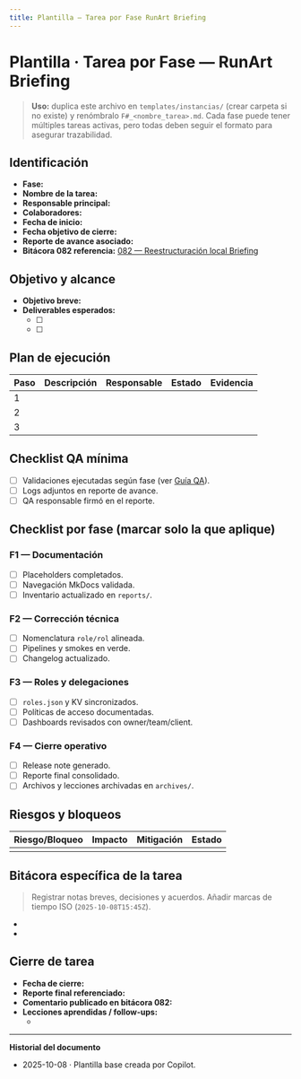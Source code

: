 ```yaml
---
title: Plantilla — Tarea por Fase RunArt Briefing
---
```

# Plantilla · Tarea por Fase — RunArt Briefing

> **Uso:** duplica este archivo en `templates/instancias/` (crear carpeta si no existe) y renómbralo `F#_<nombre_tarea>.md`. Cada fase puede tener múltiples tareas activas, pero todas deben seguir el formato para asegurar trazabilidad.

## Identificación
- **Fase:** <!-- F1 / F2 / F3 / F4 -->
- **Nombre de la tarea:** <!-- Ej: F1_Normalizar_Menu_Interno -->
- **Responsable principal:** <!-- Nombre -->
- **Colaboradores:** <!-- Nombres -->
- **Fecha de inicio:** <!-- YYYY-MM-DD -->
- **Fecha objetivo de cierre:** <!-- YYYY-MM-DD -->
- **Reporte de avance asociado:** <!-- enlace relativo a reports/ -->
- **Bitácora 082 referencia:** [082 — Reestructuración local Briefing](../ci/082_reestructuracion_local.md)

## Objetivo y alcance
- **Objetivo breve:** <!-- ¿Qué se busca lograr? -->
- **Deliverables esperados:**
  - [ ] <!-- Deliverable 1 -->
  - [ ] <!-- Deliverable 2 -->

## Plan de ejecución
| Paso | Descripción | Responsable | Estado | Evidencia |
| --- | --- | --- | --- | --- |
| 1 | <!-- Ej: Auditar navegaciones MkDocs --> | <!-- --> | <!-- Pendiente --> | <!-- enlace --> |
| 2 | <!-- --> | <!-- --> | <!-- --> | <!-- --> |
| 3 | <!-- --> | <!-- --> | <!-- --> | <!-- --> |

## Checklist QA mínima
- [ ] Validaciones ejecutadas según fase (ver [Guía QA](../guides/Guia_QA_y_Validaciones.md)).
- [ ] Logs adjuntos en reporte de avance.
- [ ] QA responsable firmó en el reporte.

## Checklist por fase (marcar solo la que aplique)
### F1 — Documentación
- [ ] Placeholders completados.
- [ ] Navegación MkDocs validada.
- [ ] Inventario actualizado en `reports/`.

### F2 — Corrección técnica
- [ ] Nomenclatura `role/rol` alineada.
- [ ] Pipelines y smokes en verde.
- [ ] Changelog actualizado.

### F3 — Roles y delegaciones
- [ ] `roles.json` y KV sincronizados.
- [ ] Políticas de acceso documentadas.
- [ ] Dashboards revisados con owner/team/client.

### F4 — Cierre operativo
- [ ] Release note generado.
- [ ] Reporte final consolidado.
- [ ] Archivos y lecciones archivadas en `archives/`.

## Riesgos y bloqueos
| Riesgo/Bloqueo | Impacto | Mitigación | Estado |
| --- | --- | --- | --- |
| <!-- --> | <!-- Alto/Medio/Bajo --> | <!-- --> | <!-- Abierto/Cerrado --> |

## Bitácora específica de la tarea
> Registrar notas breves, decisiones y acuerdos. Añadir marcas de tiempo ISO (`2025-10-08T15:45Z`).

- <!-- 2025-10-08T15:45Z · Nota o acuerdo -->
- <!-- -->

## Cierre de tarea
- **Fecha de cierre:** <!-- YYYY-MM-DD -->
- **Reporte final referenciado:** <!-- enlace -->
- **Comentario publicado en bitácora 082:** <!-- URL/anchor -->
- **Lecciones aprendidas / follow-ups:**
  - <!-- -->

---
**Historial del documento**
- 2025-10-08 · Plantilla base creada por Copilot.
